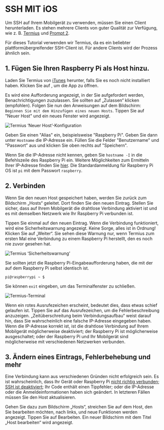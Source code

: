 # SSH MIT iOS

Um SSH auf Ihrem Mobilgerät zu verwenden, müssen Sie einen Client herunterladen. Es stehen mehrere Clients von guter Qualität zur Verfügung, wie z. B. [Termius](http://www.termius.com) und [Prompt 2](https://panic.com/prompt/).

Für dieses Tutorial verwenden wir Termius, da es ein beliebter plattformübergreifender SSH-Client ist. Für andere Clients wird der Prozess ähnlich sein.

## 1. Fügen Sie Ihren Raspberry Pi als Host hinzu.
Laden Sie Termius von [iTunes](https://itunes.apple.com/us/app/termius-ssh-shell-console/id549039908?mt=8) herunter, falls Sie es noch nicht installiert haben. Klicken Sie auf , um die App zu öffnen.

Es wird eine Aufforderung angezeigt, in der Sie aufgefordert werden, Benachrichtigungen zuzulassen. Sie sollten auf „Zulassen“ klicken (empfohlen). Folgen Sie nun den Anweisungen auf dem Bildschirm: `Beginnen Sie mit dem Hinzufügen eines neuen Hosts`. Tippen Sie auf "Neuer Host" und ein neues Fenster wird angezeigt.

![Termius ‘Neuer Host’-Konfiguration](images/ssh-ios-config.png)

Geben Sie einen "Alias" ein, beispielsweise "Raspberry Pi". Geben Sie dann unter `Hostname` die IP-Adresse ein. Füllen Sie die Felder "Benutzername" und "Passwort" aus und klicken Sie oben rechts auf "Speichern".

Wenn Sie die IP-Adresse nicht kennen, geben Sie `hostname -I` in die Befehlszeile des Raspberry Pi ein. Weitere Möglichkeiten zum Ermitteln Ihrer IP-Adresse finden Sie [hier](../ip-address.md). Die Standardanmeldung für Raspberry Pi OS ist `pi` mit dem Passwort `raspberry`.


## 2. Verbinden

Wenn Sie den neuen Host gespeichert haben, werden Sie zurück zum Bildschirm „Hosts“ geleitet. Dort finden Sie den neuen Eintrag. Stellen Sie sicher, dass auf Ihrem Mobilgerät die drahtlose Verbindung aktiviert ist und es mit demselben Netzwerk wie Ihr Raspberry Pi verbunden ist.

Tippen Sie einmal auf den neuen Eintrag. Wenn die Verbindung funktioniert, wird eine Sicherheitswarnung angezeigt. Keine Sorge, alles ist in Ordnung! Klicken Sie auf „Weiter“. Sie sehen diese Warnung nur, wenn Termius zum ersten Mal eine Verbindung zu einem Raspberry Pi herstellt, den es noch nie zuvor gesehen hat.


![Termius ‘Sicherheitswarnung’](images/ssh-ios-warning.png)

Sie sollten jetzt die Raspberry Pi-Eingabeaufforderung haben, die mit der auf dem Raspberry Pi selbst identisch ist.

```
pi@raspberrypi ~ $
```

Sie können `exit` eingeben, um das Terminalfenster zu schließen.

![Termius-Terminal](images/ssh-ios-window.png)

Wenn ein rotes Ausrufezeichen erscheint, bedeutet dies, dass etwas schief gelaufen ist. Tippen Sie auf das Ausrufezeichen, um die Fehlerbeschreibung anzuzeigen. „Zeitüberschreitung beim Verbindungsaufbau“ weist darauf hin, dass Sie wahrscheinlich eine falsche IP-Adresse eingegeben haben. Wenn die IP-Adresse korrekt ist, ist die drahtlose Verbindung auf Ihrem Mobilgerät möglicherweise deaktiviert; der Raspberry Pi ist möglicherweise ausgeschaltet; oder der Raspberry Pi und Ihr Mobilgerät sind möglicherweise mit verschiedenen Netzwerken verbunden.

## 3. Ändern eines Eintrags, Fehlerbehebung und mehr
Eine Verbindung kann aus verschiedenen Gründen nicht erfolgreich sein. Es ist wahrscheinlich, dass Ihr Gerät oder Raspberry Pi [nicht richtig verbunden](../../configuration/wireless/wireless-cli.md); [SSH ist deaktiviert](../../configuration/raspi-config.md); Ihr Code enthält einen Tippfehler; oder die IP-Adresse oder die Anmeldeinformationen haben sich geändert. In letzteren Fällen müssen Sie den Host aktualisieren.

Gehen Sie dazu zum Bildschirm „Hosts“, streichen Sie auf dem Host, den Sie bearbeiten möchten, nach links, und neue Funktionen werden angezeigt. Tippen Sie auf Bearbeiten. Ein neuer Bildschirm mit dem Titel „Host bearbeiten“ wird angezeigt.
